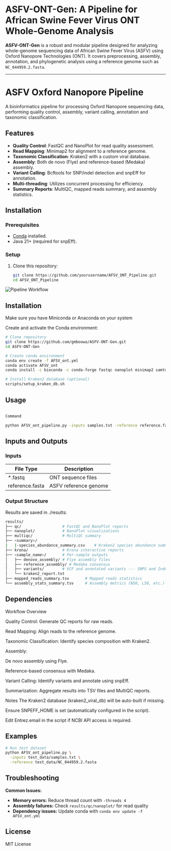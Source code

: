# ASFV-ONT-Gen: A Pipeline for African Swine Fever Virus ONT Whole-Genome Analysis

**ASFV-ONT-Gen** is a robust and modular pipeline designed for analyzing whole-genome sequencing data of African Swine Fever Virus (ASFV) using Oxford Nanopore Technologies (ONT). It covers preprocessing, assembly, annotation, and phylogenetic analysis using a reference genome such as `NC_044959.2.fasta`.

---

# ASFV Oxford Nanopore Pipeline

A bioinformatics pipeline for processing Oxford Nanopore sequencing data, performing quality control, assembly, variant calling, annotation and taxonomic classification.

## Features

- **Quality Control**: FastQC and NanoPlot for read quality assessment.
- **Read Mapping**: Minimap2 for alignment to a reference genome.
- **Taxonomic Classification**: Kraken2 with a custom viral database.
- **Assembly**: Both de novo (Flye) and reference-based (Medaka) assembly.
- **Variant Calling**: Bcftools for SNP/indel detection and snpEff for annotation.
- **Multi-threading**: Utilizes concurrent processing for efficiency.
- **Summary Reports**: MultiQC, mapped reads summary, and assembly statistics.

## Installation

### Prerequisites

- [Conda](https://docs.conda.io/projects/conda/en/latest/user-guide/install/) installed.
- Java 21+ (required for snpEff).

### Setup

1. Clone this repository:
   ```bash
   git clone https://github.com/yourusername/AFSV_ONT_Pipeline.git
   cd AFSV_ONT_Pipeline


![Pipeline Workflow](ASFV-ONT-Gen_Workflow.png)

## Installation <a name="installation"></a>

Make sure you have Miniconda or Anaconda on your system

Create and activate the Conda environment:

```bash
# Clone repository
git clone https://github.com/gmboowa/ASFV-ONT-Gen.git
cd ASFV-ONT-Gen

# Create conda environment
conda env create -f AFSV_ont.yml
conda activate AFSV_ont
conda install -c bioconda -c conda-forge fastqc nanoplot minimap2 samtools bcftools medaka multiqc spades kraken2 mafft fasttree seqtk flye krona snpeff -y

# Install Kraken2 database (optional)
scripts/setup_kraken_db.sh
```

## Usage <a name="usage"></a>

```bash

Command

python AFSV_ont_pipeline.py -inputs samples.txt -reference reference.fasta -threads 8

```

## Inputs and Outputs <a name="inputs-and-outputs"></a>

### Inputs

| File Type      | Description            |
|----------------|------------------------|
| *.fastq        | ONT sequence files     |
| reference.fasta| ASFV reference genome  |

### Output Structure

Results are saved in ./results:

```bash
results/
├── qc/                  # FastQC and NanoPlot reports
├── nanoplot/            # NanoPlot visualizations
├── multiqc/             # MultiQC summary
├── <summary>/
|   |-species_abundance_summary.csv    # Kraken2 species abundance summaries
├── krona/               # Krona interactive reports
├── <sample_name>/       # Per-sample outputs
│   ├── denovo_assembly/ # Flye assembly files
│   ├── reference_assembly/ # Medaka consensus
│   ├── variants/        # VCF and annotated variants --- SNPS and Indels
│   └── kraken2_report.txt
├── mapped_reads_summary.tsv       # Mapped reads statistics
└── assembly_stats_summary.tsv     # Assembly metrics (N50, L50, etc.)
```

## Dependencies <a name="dependencies"></a>

Workflow Overview

Quality Control: Generate QC reports for raw reads.

Read Mapping: Align reads to the reference genome.

Taxonomic Classification: Identify species composition with Kraken2.

Assembly:

De novo assembly using Flye.

Reference-based consensus with Medaka.

Variant Calling: Identify variants and annotate using snpEff.

Summarization: Aggregate results into TSV files and MultiQC reports.

Notes
The Kraken2 database (kraken2_viral_db) will be auto-built if missing.

Ensure SNPEFF_HOME is set (automatically configured in the script).

Edit Entrez.email in the script if NCBI API access is required.

## Examples <a name="examples"></a>

```bash
# Run test dataset
python AFSV_ont_pipeline.py \
  -inputs test_data/samples.txt \
  -reference test_data/NC_044959.2.fasta
```

## Troubleshooting <a name="troubleshooting"></a>

**Common Issues:**

- **Memory errors:** Reduce thread count with `-threads 4`
- **Assembly failures:** Check `results/qc/nanoplot/` for read quality
- **Dependency issues:** Update conda with `conda env update -f AFSV_ont.yml`

## License <a name="license"></a>
MIT License 
